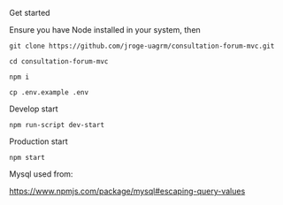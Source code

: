 Get started

Ensure you have Node installed in your system, then

```git clone https://github.com/jroge-uagrm/consultation-forum-mvc.git```

```cd consultation-forum-mvc```

```npm i```

```cp .env.example .env```

Develop start

```npm run-script dev-start```


Production start

```npm start```


Mysql used from:

https://www.npmjs.com/package/mysql#escaping-query-values
